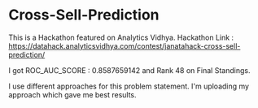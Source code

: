 # Cross-Sell-Prediction

This is a Hackathon featured on Analytics Vidhya.
Hackathon Link : https://datahack.analyticsvidhya.com/contest/janatahack-cross-sell-prediction/

I got ROC_AUC_SCORE : 0.8587659142 and Rank 48 on Final Standings.

I use different approaches for this problem statement. I'm uploading my approach which gave me best results.
